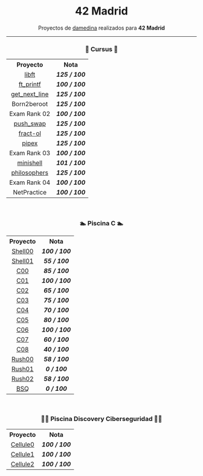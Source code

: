<p align="center">
   <h1 align="center">42 Madrid</h1>
</p>

<p align="center">
  Proyectos de <a href="https://profile.intra.42.fr/users/damedina" target="blank">damedina</a> realizados para <strong>42 Madrid</strong>
</p>

---

<p align="center">
   <h3 align="center">🚀 Cursus 🚀​</h3>
</p>

<table align="center">
  <tr>
    <th>Proyecto</th>
    <th>Nota</th>
  </tr>
  <tr>
    <td align="center"><a href="https://github.com/dani-mg-05/libft">libft</a></td>
    <td align="center"><strong><i>125 / 100</i></strong></td>
  </tr>
  <tr>
    <td align="center"><a href="https://github.com/dani-mg-05/ft_printf">ft_printf</a></td>
    <td align="center"><strong><i>100 / 100</i></strong></td>
  </tr>
  <tr>
    <td align="center"><a href="https://github.com/dani-mg-05/get_next_line">get_next_line</a></td>
    <td align="center"><strong><i>125 / 100</i></strong></td>
  </tr>
  <tr>
    <td align="center">Born2beroot</td>
    <td align="center"><strong><i>125 / 100</i></strong></td>
  </tr>
  <tr>
    <td align="center">Exam Rank 02</td>
    <td align="center"><strong><i>100 / 100</i></strong></td>
  </tr>
  <tr>
    <td align="center"><a href="https://github.com/dani-mg-05/push_swap">push_swap</a></td>
    <td align="center"><strong><i>125 / 100</i></strong></td>
  </tr>
  <tr>
    <td align="center"><a href="https://github.com/dani-mg-05/fract-ol">fract-ol</a></td>
    <td align="center"><strong><i>125 / 100</i></strong></td>
  </tr>
  <tr>
    <td align="center"><a href="https://github.com/dani-mg-05/pipex">pipex</a></td>
    <td align="center"><strong><i>125 / 100</i></strong></td>
  </tr>
  <tr>
    <td align="center">Exam Rank 03</td>
    <td align="center"><strong><i>100 / 100</i></strong></td>
  </tr>
  <tr>
    <td align="center"><a href="https://github.com/dani-mg-05/minishell">minishell</a></td>
    <td align="center"><strong><i>101 / 100</i></strong></td>
  </tr>
  <tr>
    <td align="center"><a href="https://github.com/dani-mg-05/philosophers">philosophers</a></td>
    <td align="center"><strong><i>125 / 100</i></strong></td>
   </tr>
   <tr>
    <td align="center">Exam Rank 04</td>
    <td align="center"><strong><i>100 / 100</i></strong></td>
   </tr>
   <tr>
    <td align="center">NetPractice</td>
    <td align="center"><strong><i>100 / 100</i></strong></td>
   </tr>
</table>

<br />

<p align="center">
   <h3 align="center">🏊 Piscina C 🏊​​</h3>
</p>

<table align="center">
  <tr>
    <th>Proyecto</th>
    <th>Nota</th>
  </tr>
  <tr>
    <td align="center"><a href="https://github.com/dani-mg-05/Shell00">Shell00</a></td>
    <td align="center"><strong><i>100 / 100</i></strong></td>
  </tr>
  <tr>
    <td align="center"><a href="https://github.com/dani-mg-05/Shell01">Shell01</a></td>
    <td align="center"><strong><i>55 / 100</i></strong></td>
  </tr>
  <tr>
    <td align="center"><a href="https://github.com/dani-mg-05/C00">C00</a></td>
    <td align="center"><strong><i>85 / 100</i></strong></td>
  </tr>
  <tr>
    <td align="center"><a href="https://github.com/dani-mg-05/C01">C01</a></td>
    <td align="center"><strong><i>100 / 100</i></strong></td>
  </tr>
  <tr>
    <td align="center"><a href="https://github.com/dani-mg-05/C02">C02</a></td>
    <td align="center"><strong><i>65 / 100</i></strong></td>
  </tr>
  <tr>
    <td align="center"><a href="https://github.com/dani-mg-05/C03">C03</a></td>
    <td align="center"><strong><i>75 / 100</i></strong></td>
  </tr>
  <tr>
    <td align="center"><a href="https://github.com/dani-mg-05/C04">C04</a></td>
    <td align="center"><strong><i>70 / 100</i></strong></td>
  </tr>
  <tr>
    <td align="center"><a href="https://github.com/dani-mg-05/C05">C05</a></td>
    <td align="center"><strong><i>80 / 100</i></strong></td>
  </tr>
  <tr>
    <td align="center"><a href="https://github.com/dani-mg-05/C06">C06</a></td>
    <td align="center"><strong><i>100 / 100</i></strong></td>
  </tr>
  <tr>
    <td align="center"><a href="https://github.com/dani-mg-05/C07">C07</a></td>
    <td align="center"><strong><i>60 / 100</i></strong></td>
  </tr>
  <tr>
    <td align="center"><a href="https://github.com/dani-mg-05/C08">C08</a></td>
    <td align="center"><strong><i>40 / 100</i></strong></td>
  </tr>
  <tr>
    <td align="center"><a href="https://github.com/dani-mg-05/Rush00">Rush00</a></td>
    <td align="center"><strong><i>58 / 100</i></strong></td>
  </tr>
  <tr>
    <td align="center"><a href="https://github.com/dani-mg-05/Rush01">Rush01</a></td>
    <td align="center"><strong><i>0 / 100</i></strong></td>
  </tr>
  <tr>
    <td align="center"><a href="https://github.com/dani-mg-05/Rush02">Rush02</a></td>
    <td align="center"><strong><i>58 / 100</i></strong></td>
  </tr>
  <tr>
    <td align="center"><a href="https://github.com/dani-mg-05/BSQ">BSQ</a></td>
    <td align="center"><strong><i>0 / 100</i></strong></td>
  </tr>
</table>

<br />

<p align="center">
   <h3 align="center">👨‍💻 Piscina Discovery Ciberseguridad 👨‍💻​​</h3>
</p>

<table align="center">
  <tr>
    <th>Proyecto</th>
    <th>Nota</th>
  </tr>
  <tr>
    <td align="center"><a href="https://github.com/dani-mg-05/Cellule0">Cellule0</a></td>
    <td align="center"><strong><i>100 / 100</i></strong></td>
  </tr>
  <tr>
    <td align="center"><a href="https://github.com/dani-mg-05/Cellule1">Cellule1</a></td>
    <td align="center"><strong><i>100 / 100</i></strong></td>
  </tr>
  <tr>
    <td align="center"><a href="https://github.com/dani-mg-05/Cellule2">Cellule2</a></td>
    <td align="center"><strong><i>100 / 100</i></strong></td>
  </tr>
</table>
